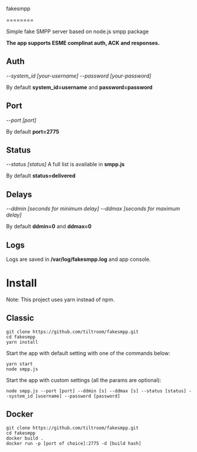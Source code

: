 
fakesmpp

========


Simple fake SMPP server based on node.js smpp package

__The app supports ESME complinat auth, ACK and responses.__


## Auth
_--system_id [your-username]_
_--password [your-password]_

By default __system_id=username__ and __password=password__


## Port
_--port [port]_

By default __port=2775__


## Status
_--status [status]_
A full list is available in __smpp.js__

By default __status=delivered__


## Delays
_--ddmin [seconds for minimum delay]_
_--ddmax [seconds for maximum delay]_

By default __ddmin=0__ and __ddmax=0__


## Logs
Logs are saved in __/var/log/fakesmpp.log__ and app console.


# Install
Note: This project uses yarn instead of npm.

## Classic
```
git clone https://github.com/tiltroom/fakesmpp.git
cd fakesmpp
yarn install
```

Start the app with default setting with one of the commands below:
```
yarn start
node smpp.js
```

Start the app with custom settings (all the params are optional):
```
node smpp.js --port [port] --ddmin [s] --ddmax [s] --status [status] --system_id [username] --password [password]
```


## Docker
```
git clone https://github.com/tiltroom/fakesmpp.git
cd fakesmpp
docker build .
docker run -p [port of choice]:2775 -d [build hash]
```